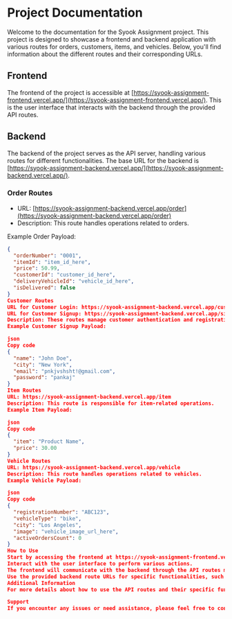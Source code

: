 # Project Documentation

Welcome to the documentation for the Syook Assignment project. This project is designed to showcase a frontend and backend application with various routes for orders, customers, items, and vehicles. Below, you'll find information about the different routes and their corresponding URLs.

## Frontend

The frontend of the project is accessible at [https://syook-assignment-frontend.vercel.app/](https://syook-assignment-frontend.vercel.app/). This is the user interface that interacts with the backend through the provided API routes.

## Backend

The backend of the project serves as the API server, handling various routes for different functionalities. The base URL for the backend is [https://syook-assignment-backend.vercel.app/](https://syook-assignment-backend.vercel.app/).

### Order Routes

- URL: [https://syook-assignment-backend.vercel.app/order](https://syook-assignment-backend.vercel.app/order)
- Description: This route handles operations related to orders.

Example Order Payload:
```json
{
  "orderNumber": "0001",
  "itemId": "item_id_here",
  "price": 50.99,
  "customerId": "customer_id_here",
  "deliveryVehicleId": "vehicle_id_here",
  "isDelivered": false
}
Customer Routes
URL for Customer Login: https://syook-assignment-backend.vercel.app/customer/login
URL for Customer Signup: https://syook-assignment-backend.vercel.app/signup
Description: These routes manage customer authentication and registration.
Example Customer Signup Payload:

json
Copy code
{
  "name": "John Doe",
  "city": "New York",
  "email": "pnkjvshsht!@gmail.com",
  "password": "pankaj"
}
Item Routes
URL: https://syook-assignment-backend.vercel.app/item
Description: This route is responsible for item-related operations.
Example Item Payload:

json
Copy code
{
  "item": "Product Name",
  "price": 30.00
}
Vehicle Routes
URL: https://syook-assignment-backend.vercel.app/vehicle
Description: This route handles operations related to vehicles.
Example Vehicle Payload:

json
Copy code
{
  "registrationNumber": "ABC123",
  "vehicleType": "bike",
  "city": "Los Angeles",
  "image": "vehicle_image_url_here",
  "activeOrdersCount": 0
}
How to Use
Start by accessing the frontend at https://syook-assignment-frontend.vercel.app/.
Interact with the user interface to perform various actions.
The frontend will communicate with the backend through the API routes mentioned above.
Use the provided backend route URLs for specific functionalities, such as orders, customers, items, and vehicles.
Additional Information
For more details about how to use the API routes and their specific functionalities, refer to the source code or any provided API documentation.

Support
If you encounter any issues or need assistance, please feel free to contact our support team at pnkjvshsht1@gmail.com.
